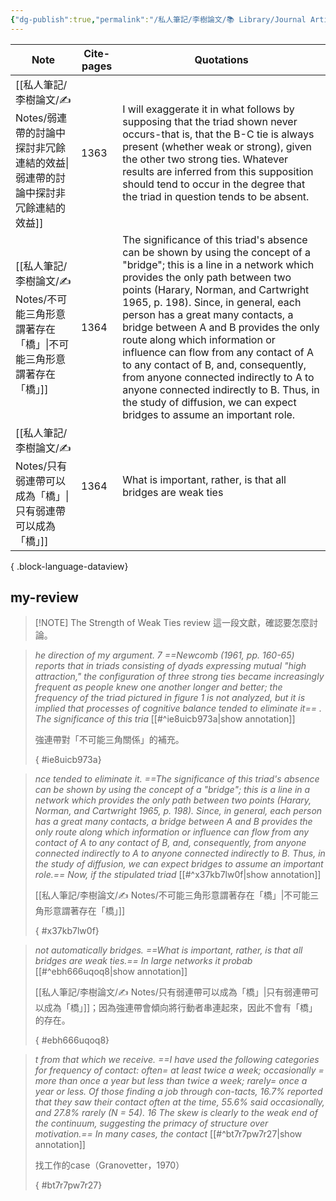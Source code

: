```yaml
---
{"dg-publish":true,"permalink":"/私人筆記/李樹論文/📚 Library/Journal Articles/The Strength of Weak Ties/","title":"The Strength of Weak Ties","tags":["李樹論文"],"noteIcon":"3","created":"2025-06-10T19:14:46.000+08:00","updated":"2025-06-10T19:20:25.543+08:00"}
---
```





| Note                                                           | Cite-pages | Quotations                                                                                                                                                                                                                                                                                                                                                                                                                                                                                                                                                                                                 |
| -------------------------------------------------------------- | ---------- | ---------------------------------------------------------------------------------------------------------------------------------------------------------------------------------------------------------------------------------------------------------------------------------------------------------------------------------------------------------------------------------------------------------------------------------------------------------------------------------------------------------------------------------------------------------------------------------------------------------- |
| [[私人筆記/李樹論文/✍️ Notes/弱連帶的討論中探討非冗餘連結的效益\|弱連帶的討論中探討非冗餘連結的效益]] | 1363       | I will exaggerate it in what follows by supposing that the triad shown never occurs-that is, that the B-C tie is always present (whether weak or strong), given the other two strong ties. Whatever results are inferred from this supposition should tend to occur in the degree that the triad in question tends to be absent.                                                                                                                                                                                                                                                                           |
| [[私人筆記/李樹論文/✍️ Notes/不可能三角形意謂著存在「橋」\|不可能三角形意謂著存在「橋」]]       | 1364       | The significance of this triad's absence can be shown by using the concept of a "bridge"; this is a line in a network which provides the only path between two points (Harary, Norman, and Cartwright 1965, p. 198). Since, in general, each person has a great many contacts, a bridge between A and B provides the only route along which information or influence can flow from any contact of A to any contact of B, and, consequently, from anyone connected indirectly to A to anyone connected indirectly to B. Thus, in the study of diffusion, we can expect bridges to assume an important role. |
| [[私人筆記/李樹論文/✍️ Notes/只有弱連帶可以成為「橋」\|只有弱連帶可以成為「橋」]]           | 1364       | What is important, rather, is that all bridges are weak ties                                                                                                                                                                                                                                                                                                                                                                                                                                                                                                                                               |

{ .block-language-dataview}



## my-review




> [!NOTE] The Strength of Weak Ties
> review 這一段文獻，確認要怎麼討論。






>
>*he direction of my argument. 7 ==Newcomb  (1961, pp.  160-65) reports that in triads consisting  of  dyads expressing  mutual "high attraction," the configuration of three strong ties became increasingly frequent  as  people  knew  one  another  longer  and  better; the  frequency  of the  triad  pictured  in  figure 1 is not  analyzed, but  it  is implied that  processes of  cognitive  balance  tended  to  eliminate  it== . The significance  of this tria*
>[[#^ie8uicb973a|show annotation]]
>
>強連帶對「不可能三角關係」的補充。
>
>{ #ie8uicb973a}



>
>*nce  tended  to  eliminate  it. ==The significance  of this triad's absence  can  be shown  by using the concept  of  a  "bridge"; this  is a  line in  a  network  which provides  the  only path  between  two points  (Harary,  Norman,  and  Cartwright  1965, p.  198). Since, in  general,  each person  has  a  great  many  contacts,  a  bridge  between A  and  B  provides  the  only  route  along which information  or  influence can flow from  any  contact  of  A  to  any  contact  of  B,  and,  consequently,  from anyone connected indirectly  to A  to anyone connected indirectly  to B.  Thus, in  the  study  of  diffusion, we  can  expect  bridges  to  assume  an  important role.== Now,  if  the  stipulated triad*
>[[#^x37kb7lw0f|show annotation]]
>
>[[私人筆記/李樹論文/✍️ Notes/不可能三角形意謂著存在「橋」\|不可能三角形意謂著存在「橋」]]
>
>{ #x37kb7lw0f}



>
>*not  automatically  bridges. ==What is  important,  rather,  is  that  all  bridges  are  weak  ties.== In  large  networks  it  probab*
>[[#^ebh666uqoq8|show annotation]]
>
>[[私人筆記/李樹論文/✍️ Notes/只有弱連帶可以成為「橋」\|只有弱連帶可以成為「橋」]]；因為強連帶會傾向將行動者串連起來，因此不會有「橋」的存在。
>
>{ #ebh666uqoq8}



>
>*t  from  that which we receive. ==I  have used  the  following categories for frequency of contact:  often= at least twice a week;  occasionally = more than once a year but  less than  twice a  week;  rarely= once a  year  or  less.  Of  those  finding  a  job  through  con-tacts,  16.7%  reported  that  they  saw their  contact  often  at  the  time,  55.6% said occasionally, and  27.8%  rarely  (N  = 54). 16  The  skew is clearly  to  the weak  end  of the continuum, suggesting  the primacy of structure over motivation.== In  many  cases, the  contact*
>[[#^bt7r7pw7r27|show annotation]]
>
>找工作的case（Granovetter，1970）
>
>{ #bt7r7pw7r27}

